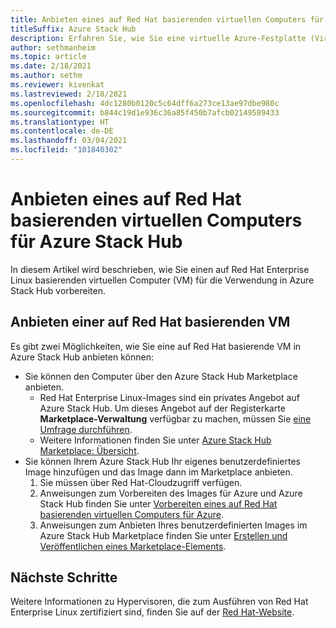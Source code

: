 ```yaml
---
title: Anbieten eines auf Red Hat basierenden virtuellen Computers für Azure Stack Hub
titleSuffix: Azure Stack Hub
description: Erfahren Sie, wie Sie eine virtuelle Azure-Festplatte (Virtual Hard Disk, VHD) erstellen und hochladen, die ein Red Hat-Linux-Betriebssystem enthält.
author: sethmanheim
ms.topic: article
ms.date: 2/18/2021
ms.author: sethm
ms.reviewer: kivenkat
ms.lastreviewed: 2/18/2021
ms.openlocfilehash: 4dc1280b0120c5c64dff6a273ce13ae97dbe980c
ms.sourcegitcommit: b844c19d1e936c36a85f450b7afcb02149589433
ms.translationtype: HT
ms.contentlocale: de-DE
ms.lasthandoff: 03/04/2021
ms.locfileid: "101840302"
---
```

# <a name="offer-a-red-hat-based-virtual-machine-for-azure-stack-hub"></a>Anbieten eines auf Red Hat basierenden virtuellen Computers für Azure Stack Hub

In diesem Artikel wird beschrieben, wie Sie einen auf Red Hat Enterprise Linux basierenden virtuellen Computer (VM) für die Verwendung in Azure Stack Hub vorbereiten. 

## <a name="offer-a-red-hat-based-vm"></a>Anbieten einer auf Red Hat basierenden VM

Es gibt zwei Möglichkeiten, wie Sie eine auf Red Hat basierende VM in Azure Stack Hub anbieten können:

- Sie können den Computer über den Azure Stack Hub Marketplace anbieten.
    - Red Hat Enterprise Linux-Images sind ein privates Angebot auf Azure Stack Hub. Um dieses Angebot auf der Registerkarte **Marketplace-Verwaltung** verfügbar zu machen, müssen Sie [eine Umfrage durchführen](https://forms.office.com/pages/responsepage.aspx?id=v4j5cvGGr0GRqy180BHbR_e32WQju3tMrgXNcUR94AVUNkJTWjdQRjc3TzFLREdGU0dIVFRUQ1JCSi4u).
    - Weitere Informationen finden Sie unter [Azure Stack Hub Marketplace: Übersicht](azure-stack-marketplace.md).
- Sie können Ihrem Azure Stack Hub Ihr eigenes benutzerdefiniertes Image hinzufügen und das Image dann im Marketplace anbieten. 
    1. Sie müssen über Red Hat-Cloudzugriff verfügen.
    2. Anweisungen zum Vorbereiten des Images für Azure und Azure Stack Hub finden Sie unter [Vorbereiten eines auf Red Hat basierenden virtuellen Computers für Azure](/azure/virtual-machines/linux/redhat-create-upload-vhd).
    3. Anweisungen zum Anbieten Ihres benutzerdefinierten Images im Azure Stack Hub Marketplace finden Sie unter [Erstellen und Veröffentlichen eines Marketplace-Elements](azure-stack-create-and-publish-marketplace-item.md).

## <a name="next-steps"></a>Nächste Schritte

Weitere Informationen zu Hypervisoren, die zum Ausführen von Red Hat Enterprise Linux zertifiziert sind, finden Sie auf der [Red Hat-Website](https://access.redhat.com/certified-hypervisors).